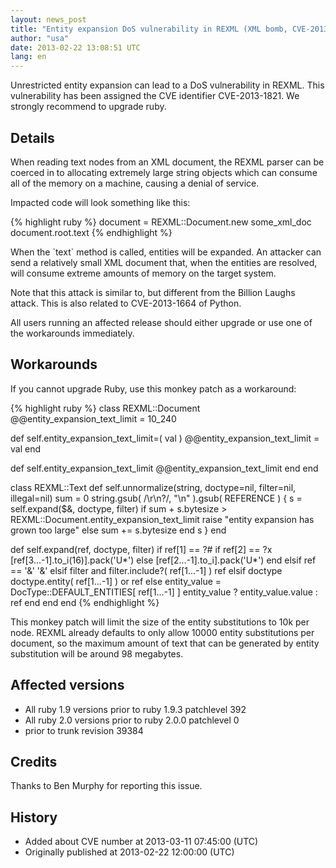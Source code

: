 ```yaml
---
layout: news_post
title: "Entity expansion DoS vulnerability in REXML (XML bomb, CVE-2013-1821)"
author: "usa"
date: 2013-02-22 13:08:51 UTC
lang: en
---
```


Unrestricted entity expansion can lead to a DoS vulnerability in REXML.
This vulnerability has been assigned the CVE identifier CVE-2013-1821.
We strongly recommend to upgrade ruby.

## Details

When reading text nodes from an XML document, the REXML parser can be
coerced in to allocating extremely large string objects which can
consume all of the memory on a machine, causing a denial of service.

Impacted code will look something like this:

{% highlight ruby %}
document = REXML::Document.new some_xml_doc
document.root.text
{% endhighlight %}

When the \`text\` method is called, entities will be expanded. An
attacker can send a relatively small XML document that, when the
entities are resolved, will consume extreme amounts of memory on the
target system.

Note that this attack is similar to, but different from the Billion
Laughs attack. This is also related to CVE-2013-1664 of Python.

All users running an affected release should either upgrade or use one
of the workarounds immediately.

## Workarounds

If you cannot upgrade Ruby, use this monkey patch as a workaround:

{% highlight ruby %}
class REXML::Document
  @@entity_expansion_text_limit = 10_240

  def self.entity_expansion_text_limit=( val )
    @@entity_expansion_text_limit = val
  end

  def self.entity_expansion_text_limit
    @@entity_expansion_text_limit
  end
end

class REXML::Text
  def self.unnormalize(string, doctype=nil, filter=nil, illegal=nil)
    sum = 0
    string.gsub( /\r\n?/, "\n" ).gsub( REFERENCE ) {
      s = self.expand($&, doctype, filter)
      if sum + s.bytesize > REXML::Document.entity_expansion_text_limit
        raise "entity expansion has grown too large"
      else
        sum += s.bytesize
      end
      s
    }
  end

  def self.expand(ref, doctype, filter)
    if ref[1] == ?#
      if ref[2] == ?x
        [ref[3...-1].to_i(16)].pack('U*')
      else
        [ref[2...-1].to_i].pack('U*')
      end
    elsif ref == '&amp;'
      '&'
    elsif filter and filter.include?( ref[1...-1] )
      ref
    elsif doctype
      doctype.entity( ref[1...-1] ) or ref
    else
      entity_value = DocType::DEFAULT_ENTITIES[ ref[1...-1] ]
      entity_value ? entity_value.value : ref
    end
  end
end
{% endhighlight %}

This monkey patch will limit the size of the entity substitutions to 10k
per node. REXML already defaults to only allow 10000 entity
substitutions per document, so the maximum amount of text that can be
generated by entity substitution will be around 98 megabytes.

## Affected versions

* All ruby 1.9 versions prior to ruby 1.9.3 patchlevel 392
* All ruby 2.0 versions prior to ruby 2.0.0 patchlevel 0
* prior to trunk revision 39384

## Credits

Thanks to Ben Murphy for reporting this issue.

## History

* Added about CVE number at 2013-03-11 07:45:00 (UTC)
* Originally published at 2013-02-22 12:00:00 (UTC)


